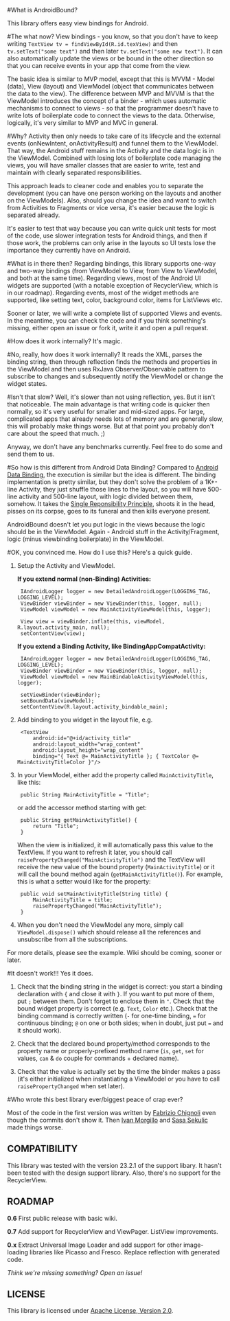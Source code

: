 #What is AndroidBound?

This library offers easy view bindings for Android.

#The what now?
View bindings - you know, so that you don't have to keep writing `TextView tv = findViewById(R.id.texView)` and then `tv.setText("some text")` and then later `tv.setText("some new text")`. It can also automatically update the views or be bound in the other direction so that you can receive events in your app that come from the view.

The basic idea is similar to MVP model, except that this is MVVM - Model (data), View (layout) and ViewModel (object that communicates between the data to the view). The difference between MVP and MVVM is that the ViewModel introduces the concept of a binder - which uses automatic mechanisms to connect to views - so that the programmer doesn't have to write lots of boilerplate code to connect the views to the data. Otherwise, logically, it's very similar to MVP and MVC in general.  

#Why?
Activity then only needs to take care of its lifecycle and the external events (onNewIntent, onActivityResult) and funnel them to the ViewModel. That way, the Android stuff remains in the Activity and the data logic is in the ViewModel. Combined with losing lots of boilerplate code managing the views, you will have smaller classes that are easier to write, test and maintain with clearly separated responsibilities.  

This approach leads to cleaner code and enables you to separate the development (you can have one person working on the layouts and another on the ViewModels). Also, should you change the idea and want to switch from Activities to Fragments or vice versa, it's easier because the logic is separated already. 

It's easier to test that way because you can write quick unit tests for most of the code, use slower integration tests for Android things, and then if those work, the problems can only arise in the layouts so UI tests lose the importance they currently have on Android.

#What is in there then?
Regarding bindings, this library supports one-way and two-way bindings (from ViewModel to View, from View to ViewModel, and both at the same time).
Regarding views, most of the Android UI widgets are supported (with a notable exception of RecyclerView, which is in our roadmap). Regarding events, most of the widget methods are supported, like setting text, color, background color, items for ListViews etc.

Sooner or later, we will write a complete list of supported Views and events. In the meantime, you can check the code and if you think something's missing, either open an issue or fork it, write it and open a pull request.

#How does it work internally?
It's magic. 

#No, really, how does it work internally?
It reads the XML, parses the binding string, then through reflection finds the methods and properties in the ViewModel and then uses RxJava Observer/Observable pattern to subscribe to changes and subsequently notify the ViewModel or change the widget states. 

#Isn't that slow?
Well, it's slower than not using reflection, yes. But it isn't that noticeable. The main advantage is that writing code is quicker then normally, so it's very useful for smaller and mid-sized apps. For large, complicated apps that already needs lots of memory and are generally slow, this will probably make things worse. But at that point you probably don't care about the speed that much. ;)

Anyway, we don't have any benchmarks currently. Feel free to do some and send them to us.

#So how is this different from Android Data Binding? 
Compared to [Android Data Binding](http://developer.android.com/tools/data-binding/guide.html), the execution is similar but the idea is different. The binding implementation is pretty similar, but they don't solve the problem of a 1K+-line Activity, they just shuffle those lines to the layout, so you will have 500-line activity and 500-line layout, with logic divided between them, somehow. It takes the [Single Reponsibility Principle](https://en.wikipedia.org/wiki/Single_responsibility_principle), shoots it in the head, pisses on its corpse, goes to its funeral and then kills everyone present.  

AndroidBound doesn't let you put logic in the views because the logic should be in the ViewModel. Again - Android stuff in the Activity/Fragment, logic (minus viewbinding boilerplate) in the ViewModel.

#OK, you convinced me. How do I use this?
Here's a quick guide.

1. Setup the Activity and ViewModel.

	**If you extend normal (non-Binding) Activities:**

		IAndroidLogger logger = new DetailedAndroidLogger(LOGGING_TAG, LOGGING_LEVEL);
		ViewBinder viewBinder = new ViewBinder(this, logger, null);
		ViewModel viewModel = new MainActivityViewModel(this, logger);

		View view = viewBinder.inflate(this, viewModel, R.layout.activity_main, null);
		setContentView(view);

	**If you extend a Binding Activity, like BindingAppCompatActivity:**

		IAndroidLogger logger = new DetailedAndroidLogger(LOGGING_TAG, LOGGING_LEVEL);
        ViewBinder viewBinder = new ViewBinder(this, logger, null);
		ViewModel viewModel = new MainBindableActivityViewModel(this, logger);

        setViewBinder(viewBinder);
        setBoundData(viewModel);
        setContentView(R.layout.activity_bindable_main);


2. Add binding to you widget in the layout file, e.g.

		<TextView
            android:id="@+id/activity_title"
            android:layout_width="wrap_content"
            android:layout_height="wrap_content"
            binding="{ Text @= MainActivityTitle }; { TextColor @= MainActivityTitleColor }"/>

3. In your ViewModel, either add the property called `MainActivityTitle`, like this:

		public String MainActivityTitle = "Title";

	or add the accessor method starting with get:

		public String getMainActivityTitle() {
			return "Title";
		}

	When the view is initialized, it will automatically pass this value to the TextView. If you want to refresh it later, you should call `raisePropertyChanged("MainActivityTitle")` and the TextView will receive the new value of the bound property (`MainActivityTitle`) or it will call the bound method again (`getMainActivityTitle()`). For example, this is what a setter would like for the property:

		public void setMainActivityTitle(String title) {
			MainActivityTitle = title;
			raisePropertyChanged("MainActivityTitle");
		}

4. When you don't need the ViewModel any more, simply call `ViewModel.dispose()` which should release all the references and unsubscribe from all the subscriptions.

For more details, please see the example. Wiki should be coming, sooner or later.

#It doesn't work!!!
Yes it does. 

1. Check that the binding string in the widget is correct: you start a binding declaration with `{` and close it with `}`. If you want to put more of them, put `;` between them. Don't forget to enclose them in `"`. Check that the bound widget property is correct (e.g. `Text`, `Color` etc.). Check that the binding command is correctly written (`-` for one-time binding, `=` for continuous binding; `@` on one or both sides; when in doubt, just put `=` and it should work).

1. Check that the declared bound property/method corresponds to the property name or properly-prefixed method name (`is`, `get`, `set` for values, `can` & `do` couple for commands + declared name).

1. Check that the value is actually set by the time the binder makes a pass (it's either initialized when instantiating a ViewModel or you have to call `raisePropertyChanged` when set later). 

#Who wrote this best library ever/biggest peace of crap ever?

Most of the code in the first version was written by [Fabrizio Chignoli](https://github.com/lazyoft) even though the commits don't show it. Then [Ivan Morgillo](https://github.com/hamen) and [Sasa Sekulic](https://github.com/mrsasha) made things worse.

## COMPATIBILITY

This library was tested with the version 23.2.1 of the support libary. It hasn't been tested with the design support library. Also, there's no support for the RecyclerView.

## ROADMAP

**0.6** First public release with basic wiki.

**0.7** Add support for RecyclerView and ViewPager. ListView improvements.

**0.x** Extract Universal Image Loader and add support for other image-loading libraries like Picasso and Fresco. Replace reflection with generated code.

_Think we're missing something? Open an issue!_

## LICENSE

This library is licensed under [Apache License, Version 2.0](http://www.apache.org/licenses/LICENSE-2.0.html).